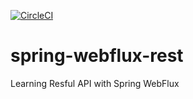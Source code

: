 [![CircleCI](https://circleci.com/gh/Nilesh767/spring-webflux-rest.svg?style=svg)](https://circleci.com/gh/Nilesh767/spring-webflux-rest)
# spring-webflux-rest
Learning Resful API with Spring WebFlux
